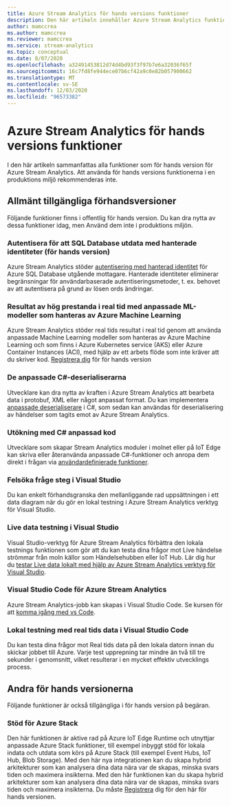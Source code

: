 ```yaml
---
title: Azure Stream Analytics för hands versions funktioner
description: Den här artikeln innehåller Azure Stream Analytics funktioner som för närvarande finns i för hands version.
author: mamccrea
ms.author: mamccrea
ms.reviewer: mamccrea
ms.service: stream-analytics
ms.topic: conceptual
ms.date: 8/07/2020
ms.openlocfilehash: a32491453812d74d4bd93f3f97b7e6a32036f65f
ms.sourcegitcommit: 16c7fd8fe944ece07b6cf42a9c0e82b057900662
ms.translationtype: MT
ms.contentlocale: sv-SE
ms.lasthandoff: 12/03/2020
ms.locfileid: "96573382"
---
```

# <a name="azure-stream-analytics-preview-features"></a>Azure Stream Analytics för hands versions funktioner

I den här artikeln sammanfattas alla funktioner som för hands version för Azure Stream Analytics. Att använda för hands versions funktionerna i en produktions miljö rekommenderas inte.

## <a name="public-previews"></a>Allmänt tillgängliga förhandsversioner

Följande funktioner finns i offentlig för hands version. Du kan dra nytta av dessa funktioner idag, men Använd dem inte i produktions miljön.

### <a name="authenticate-to-sql-database-output-with-managed-identities-preview"></a>Autentisera för att SQL Database utdata med hanterade identiteter (för hands version)

Azure Stream Analytics stöder [autentisering med hanterad identitet](../active-directory/managed-identities-azure-resources/overview.md) för Azure SQL Database utgående mottagare. Hanterade identiteter eliminerar begränsningar för användarbaserade autentiseringsmetoder, t. ex. behovet av att autentisera på grund av lösen ords ändringar. 

### <a name="real-time-high-performance-scoring-with-custom-ml-models-managed-by-azure-machine-learning"></a>Resultat av hög prestanda i real tid med anpassade ML-modeller som hanteras av Azure Machine Learning

Azure Stream Analytics stöder real tids resultat i real tid genom att använda anpassade Machine Learning modeller som hanteras av Azure Machine Learning och som finns i Azure Kubernetes service (AKS) eller Azure Container Instances (ACI), med hjälp av ett arbets flöde som inte kräver att du skriver kod. [Registrera dig](https://aka.ms/asapreview1) för för hands version

### <a name="c-custom-de-serializers"></a>De anpassade C#-deserialiserarna
Utvecklare kan dra nytta av kraften i Azure Stream Analytics att bearbeta data i protobuf, XML eller något anpassat format. Du kan implementera [anpassade deserialiserare](custom-deserializer-examples.md) i C#, som sedan kan användas för deserialisering av händelser som tagits emot av Azure Stream Analytics.

### <a name="extensibility-with-c-custom-code"></a>Utökning med C# anpassad kod

Utvecklare som skapar Stream Analytics moduler i molnet eller på IoT Edge kan skriva eller återanvända anpassade C#-funktioner och anropa dem direkt i frågan via [användardefinierade funktioner](stream-analytics-edge-csharp-udf-methods.md).

### <a name="debug-query-steps-in-visual-studio"></a>Felsöka fråge steg i Visual Studio

Du kan enkelt förhandsgranska den mellanliggande rad uppsättningen i ett data diagram när du gör en lokal testning i Azure Stream Analytics verktyg för Visual Studio. 


### <a name="live-data-testing-in-visual-studio"></a>Live data testning i Visual Studio

Visual Studio-verktyg för Azure Stream Analytics förbättra den lokala testnings funktionen som gör att du kan testa dina frågor mot Live händelse strömmar från moln källor som Händelsehubben eller IoT Hub. Lär dig hur du [testar Live data lokalt med hjälp av Azure Stream Analytics verktyg för Visual Studio](stream-analytics-live-data-local-testing.md).

### <a name="visual-studio-code-for-azure-stream-analytics"></a>Visual Studio Code för Azure Stream Analytics

Azure Stream Analytics-jobb kan skapas i Visual Studio Code. Se kursen för att [komma igång med vs Code](./quick-create-visual-studio-code.md).

### <a name="local-testing-with-live-data-in-visual-studio-code"></a>Lokal testning med real tids data i Visual Studio Code

Du kan testa dina frågor mot Real tids data på den lokala datorn innan du skickar jobbet till Azure. Varje test upprepning tar mindre än två till tre sekunder i genomsnitt, vilket resulterar i en mycket effektiv utvecklings process.

## <a name="other-previews"></a>Andra för hands versionerna

Följande funktioner är också tillgängliga i för hands version på begäran.

### <a name="support-for-azure-stack"></a>Stöd för Azure Stack
Den här funktionen är aktive rad på Azure IoT Edge Runtime och utnyttjar anpassade Azure Stack funktioner, till exempel inbyggt stöd för lokala indata och utdata som körs på Azure Stack (till exempel Event Hubs, IoT Hub, Blob Storage). Med den här nya integrationen kan du skapa hybrid arkitekturer som kan analysera dina data nära var de skapas, minska svars tiden och maximera insikterna.
Med den här funktionen kan du skapa hybrid arkitekturer som kan analysera dina data nära var de skapas, minska svars tiden och maximera insikterna. Du måste [Registrera](https://aka.ms/asapreview1) dig för den här för hands versionen.